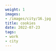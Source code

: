 ```yaml
---
weight: 1
images:
- /images/city/16.jpg
title: cookies
date: 2022-07-23
tags:
- work
- city
---
```

